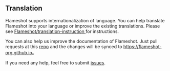 ## Translation
Flameshot supports internationalization of language. You can help translate Flameshot into your language or improve the existing translations. Please see [Flameshot/translation-instruction
](https://github.com/flameshot-org/translation-instruction) for instructions.

You can also help us improve the documentation of Flameshot. Just pull requests at  this [repo](https://github.com/flameshot-org/flameshot-org.github.io) and the changes will be synced to <https://flameshot-org.github.io>。

If you need any help, feel free to submit [issues](https://github.com/flameshot-org/translation-instruction/issues).
